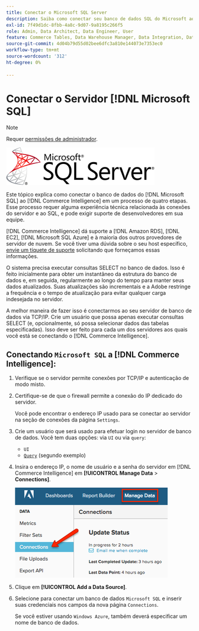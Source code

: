 ```yaml
---
title: Conectar o Microsoft SQL Server
description: Saiba como conectar seu banco de dados SQL do Microsoft ao  [!DNL Commerce Intelligence] em um processo de quatro etapas.
exl-id: 7f49d1dc-8fbb-4a8c-9d07-9a8195c266f5
role: Admin, Data Architect, Data Engineer, User
feature: Commerce Tables, Data Warehouse Manager, Data Integration, Data Import/Export, SQL Report Builder
source-git-commit: 4d04b79d55d02bee6dfc3a810e144073e7353ec0
workflow-type: tm+mt
source-wordcount: '312'
ht-degree: 0%

---
```


# Conectar o Servidor [!DNL Microsoft SQL]

>[!NOTE]
>
>Requer [permissões de administrador](../../../administrator/user-management/user-management.md).

![Logotipo do Microsoft SQL Server](../../../assets/MicrosoftSQLServer-logo.png)

Este tópico explica como conectar o banco de dados do [!DNL Microsoft SQL] ao [!DNL Commerce Intelligence] em um processo de quatro etapas. Esse processo requer alguma experiência técnica relacionada às conexões do servidor e ao SQL, e pode exigir suporte de desenvolvedores em sua equipe.

[!DNL Commerce Intelligence] dá suporte a [!DNL Amazon RDS], [!DNL EC2], [!DNL Microsoft SQL Azure] e à maioria dos outros provedores de servidor de nuvem. Se você tiver uma dúvida sobre o seu host específico, [envie um tíquete de suporte](https://experienceleague.adobe.com/docs/commerce-knowledge-base/kb/troubleshooting/miscellaneous/mbi-service-policies.html?lang=pt-BR) solicitando que forneçamos essas informações.

O sistema precisa executar consultas SELECT no banco de dados. Isso é feito inicialmente para obter um instantâneo da estrutura do banco de dados e, em seguida, regularmente ao longo do tempo para manter seus dados atualizados. Suas atualizações são incrementais e a Adobe restringe a frequência e o tempo de atualização para evitar qualquer carga indesejada no servidor.

A melhor maneira de fazer isso é conectarmos ao seu servidor de banco de dados via TCP/IP. Crie um usuário que possa apenas executar consultas SELECT (e, opcionalmente, só possa selecionar dados das tabelas especificadas). Isso deve ser feito para cada um dos servidores aos quais você está se conectando o [!DNL Commerce Intelligence].

## Conectando `Microsoft SQL` a [!DNL Commerce Intelligence]:

1. Verifique se o servidor permite conexões por TCP/IP e autenticação de modo misto.

1. Certifique-se de que o firewall permite a conexão do IP dedicado do servidor.

   Você pode encontrar o endereço IP usado para se conectar ao servidor na seção de conexões da página `Settings`.

1. Crie um usuário que será usado para efetuar login no servidor de banco de dados. Você tem duas opções: via `UI` ou via `query`:
   * `UI`
   * [`Query`](http://sqlserverplanet.com/security/add-user) (segundo exemplo)

1. Insira o endereço IP, o nome de usuário e a senha do servidor em [!DNL Commerce Intelligence] em **[!UICONTROL Manage Data** > **Connections]**.

   ![Página Gerenciar Conexões de Dados mostrando integrações de banco de dados](../../../assets/manage-data-connections.png)

1. Clique em **[!UICONTROL Add a Data Source]**.

1. Selecione para conectar um banco de dados `Microsoft SQL` e inserir suas credenciais nos campos da nova página `Connections`.

   Se você estiver usando `Windows Azure`, também deverá especificar um nome de banco de dados.

